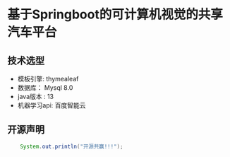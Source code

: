# 基于Springboot的可计算机视觉的共享汽车平台

## 技术选型
- 模板引擎: thymealeaf
- 数据库： Mysql 8.0
- java版本 : 13
- 机器学习api: 百度智能云

## 开源声明
``` java
    System.out.println("开源共赢!!!");
```











